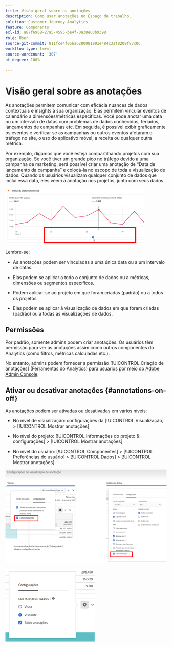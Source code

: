 ```yaml
---
title: Visão geral sobre as anotações
description: Como usar anotações no Espaço de trabalho.
solution: Customer Journey Analytics
feature: Components
exl-id: a87f6968-27a5-4595-be4f-0a38e03b9398
role: User
source-git-commit: 811fce4f056a6280081901e484c3af8209f87c06
workflow-type: tm+mt
source-wordcount: '307'
ht-degree: 100%

---
```


# Visão geral sobre as anotações

As anotações permitem comunicar com eficácia nuances de dados contextuais e insights à sua organização. Elas permitem vincular eventos de calendário a dimensões/métricas específicas. Você pode anotar uma data ou um intervalo de datas com problemas de dados conhecidos, feriados, lançamentos de campanhas etc. Em seguida, é possível exibir graficamente os eventos e verificar se as campanhas ou outros eventos afetaram o tráfego no site, o uso do aplicativo móvel, a receita ou qualquer outra métrica.

Por exemplo, digamos que você esteja compartilhando projetos com sua organização. Se você tiver um grande pico no tráfego devido a uma campanha de marketing, será possível criar uma anotação de “Data de lançamento da campanha” e colocá-la no escopo de toda a visualização de dados. Quando os usuários visualizam qualquer conjunto de dados que inclui essa data, eles veem a anotação nos projetos, junto com seus dados.

![Gráfico de linhas com a anotação realçada.](assets/multi-day.png)

Lembre-se:

* As anotações podem ser vinculadas a uma única data ou a um intervalo de datas.

* Elas podem se aplicar a todo o conjunto de dados ou a métricas, dimensões ou segmentos específicos.

* Podem aplicar-se ao projeto em que foram criadas (padrão) ou a todos os projetos.

* Elas podem se aplicar à visualização de dados em que foram criadas (padrão) ou a todas as visualizações de dados.

## Permissões

Por padrão, somente admins podem criar anotações. Os usuários têm permissão para ver as anotações assim como outros componentes do Analytics (como filtros, métricas calculadas etc.).

No entanto, admins podem fornecer a permissão [!UICONTROL Criação de anotações] (Ferramentas do Analytics) para usuários por meio do [Adobe Admin Console](https://experienceleague.adobe.com/docs/analytics/admin/admin-console/permissions/analytics-tools.html?lang=pt-BR).

## Ativar ou desativar anotações {#annotations-on-off}

As anotações podem ser ativadas ou desativadas em vários níveis:

* No nível de visualização: configurações da [!UICONTROL Visualização] > [!UICONTROL Mostrar anotações]

* No nível do projeto: [!UICONTROL Informações do projeto &amp; configurações] > [!UICONTROL Mostrar anotações]

* No nível do usuário: [!UICONTROL Componentes] > [!UICONTROL Preferências do usuário] > [!UICONTROL Dados] > [!UICONTROL Mostrar anotações]

![Caixa de diálogo Configurações de visualização com a opção Mostrar anotações realçada](assets/show-ann.png)

![Preferências do usuário com destaque para a opção Mostrar anotações.](assets/show-ann2.png)
